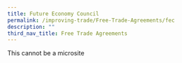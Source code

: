 ```yaml
---
title: Future Economy Council
permalink: /improving-trade/Free-Trade-Agreements/fec
description: ""
third_nav_title: Free Trade Agreements
---
```

This cannot be a microsite